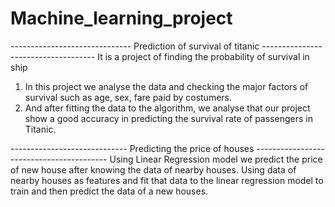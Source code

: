 # Machine_learning_project


------------------------------ Prediction of survival of titanic ------------------------------------ 
It is a project of finding the probability of survival in ship
1. In this project we analyse the data and checking the major factors of survival such as age, sex, fare paid by costumers.
2. And after fitting the data to the algorithm, we analyse that our project show a good accuracy in predicting the survival rate of passengers in Titanic.



----------------------------- Predicting the price of houses -----------------------------------------
Using Linear Regression model we predict the price of new house after knowing the data of nearby houses.
Using data of nearby houses as features and fit that data to the linear regression model to train and then predict the data of a new houses.
